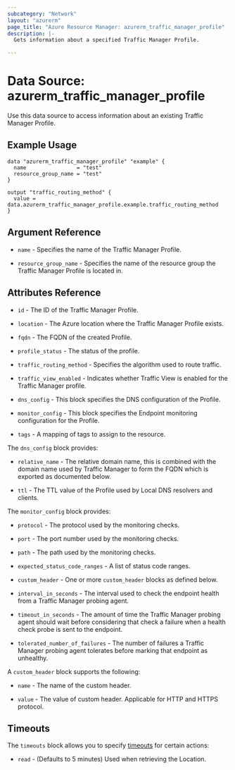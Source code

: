 ```yaml
---
subcategory: "Network"
layout: "azurerm"
page_title: "Azure Resource Manager: azurerm_traffic_manager_profile"
description: |-
  Gets information about a specified Traffic Manager Profile.

---
```


# Data Source: azurerm_traffic_manager_profile

Use this data source to access information about an existing Traffic Manager Profile.

## Example Usage

```hcl
data "azurerm_traffic_manager_profile" "example" {
  name                = "test"
  resource_group_name = "test"
}

output "traffic_routing_method" {
  value = data.azurerm_traffic_manager_profile.example.traffic_routing_method
}
```

## Argument Reference

* `name` - Specifies the name of the Traffic Manager Profile.

* `resource_group_name` - Specifies the name of the resource group the Traffic Manager Profile is located in.

## Attributes Reference

* `id` - The ID of the Traffic Manager Profile.

* `location` - The Azure location where the Traffic Manager Profile exists.

* `fqdn` - The FQDN of the created Profile.

* `profile_status` - The status of the profile.

* `traffic_routing_method` - Specifies the algorithm used to route traffic.

* `traffic_view_enabled` - Indicates whether Traffic View is enabled for the Traffic Manager profile.

* `dns_config` - This block specifies the DNS configuration of the Profile.

* `monitor_config` - This block specifies the Endpoint monitoring configuration for the Profile.

* `tags` - A mapping of tags to assign to the resource.

The `dns_config` block provides:

* `relative_name` - The relative domain name, this is combined with the domain name used by Traffic Manager to form the FQDN which is exported as documented below.

* `ttl` - The TTL value of the Profile used by Local DNS resolvers and clients.

The `monitor_config` block provides:

* `protocol` - The protocol used by the monitoring checks.

* `port` - The port number used by the monitoring checks.

* `path` - The path used by the monitoring checks.

* `expected_status_code_ranges` - A list of status code ranges.

* `custom_header` - One or more `custom_header` blocks as defined below.

* `interval_in_seconds` - The interval used to check the endpoint health from a Traffic Manager probing agent.

* `timeout_in_seconds` - The amount of time the Traffic Manager probing agent should wait before considering that check a failure when a health check probe is sent to the endpoint.

* `tolerated_number_of_failures` - The number of failures a Traffic Manager probing agent tolerates before marking that endpoint as unhealthy.

A `custom_header` block supports the following:

* `name` - The name of the custom header.

* `value` - The value of custom header. Applicable for HTTP and HTTPS protocol.

## Timeouts

The `timeouts` block allows you to specify [timeouts](https://www.terraform.io/docs/configuration/resources.html#timeouts) for certain actions:

* `read` - (Defaults to 5 minutes) Used when retrieving the Location.
